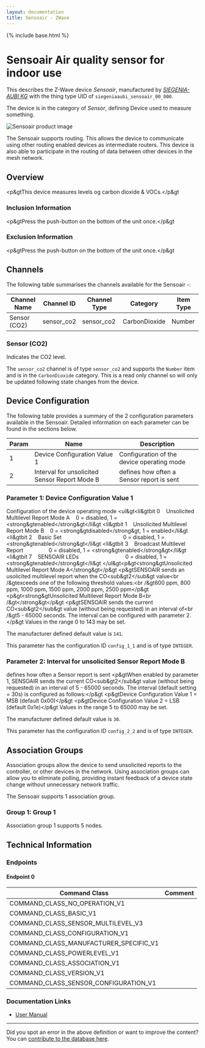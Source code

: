 ```yaml
---
layout: documentation
title: Sensoair - ZWave
---
```


{% include base.html %}

# Sensoair Air quality sensor for indoor use
This describes the Z-Wave device *Sensoair*, manufactured by *[SIEGENIA-AUBI KG](https://www.siegenia.com)* with the thing type UID of ```siegeniaaubi_sensoair_00_000```.

The device is in the category of *Sensor*, defining Device used to measure something.

![Sensoair product image](https://opensmarthouse.org/zwavedatabase/451/image/)


The Sensoair supports routing. This allows the device to communicate using other routing enabled devices as intermediate routers.  This device is also able to participate in the routing of data between other devices in the mesh network.

## Overview

<p&gtThis device measures levels og carbon dioxide & VOCs.</p&gt

### Inclusion Information

<p&gtPress the push-button on the bottom of the unit once.</p&gt

### Exclusion Information

<p&gtPress the push-button on the bottom of the unit once.</p&gt

## Channels

The following table summarises the channels available for the Sensoair -:

| Channel Name | Channel ID | Channel Type | Category | Item Type |
|--------------|------------|--------------|----------|-----------|
| Sensor (CO2) | sensor_co2 | sensor_co2 | CarbonDioxide | Number | 

### Sensor (CO2)
Indicates the CO2 level.

The ```sensor_co2``` channel is of type ```sensor_co2``` and supports the ```Number``` item and is in the ```CarbonDioxide``` category. This is a read only channel so will only be updated following state changes from the device.



## Device Configuration

The following table provides a summary of the 2 configuration parameters available in the Sensoair.
Detailed information on each parameter can be found in the sections below.

| Param | Name  | Description |
|-------|-------|-------------|
| 1 | Device Configuration Value 1 | Configuration of the device operating mode |
| 2 | Interval for unsolicited Sensor Report Mode B | defines how often a Sensor report is sent |

### Parameter 1: Device Configuration Value 1

Configuration of the device operating mode
<ul&gt<li&gtbit 0    Unsolicited Multilevel Report Mode A    0 = disabled, 1 = <strong&gtenabled</strong&gt</li&gt <li&gtbit 1    Unsolicited Multilevel Report Mode B    0 = <strong&gtdisabled</strong&gt, 1 = enabled</li&gt <li&gtbit 2    Basic Set                                         0 = disabled, 1 = <strong&gtenabled</strong&gt</li&gt <li&gtbit 3    Broadcast Multilevel Report                 0 = disabled, 1 = <strong&gtenabled</strong&gt</li&gt <li&gtbit 7    SENSOAIR LEDs                               0 = disabled, 1 = <strong&gtenabled</strong&gt</li&gt </ul&gt<p&gt<strong&gtUnsolicited Multilevel Report Mode A</strong&gt</p&gt <p&gtSENSOAIR sends an usolicited multilevel report when the CO<sub&gt2</sub&gt value<br /&gtexceeds one of the following threshold values:<br /&gt600 ppm, 800 ppm, 1000 ppm, 1500 ppm, 2000 ppm, 2500 ppm</p&gt <p&gt<strong&gtUnsolicited Multilevel Report Mode B<br /&gt</strong&gt</p&gt <p&gtSENSOAIR sends the current CO<sub&gt2</sub&gt value (without being requested) in an interval of<br /&gt5 - 65000 seconds. The interval can be configured with parameter 2.</p&gt
Values in the range 0 to 143 may be set.

The manufacturer defined default value is ```141```.

This parameter has the configuration ID ```config_1_1``` and is of type ```INTEGER```.


### Parameter 2: Interval for unsolicited Sensor Report Mode B

defines how often a Sensor report is sent
<p&gtWhen enabled by parameter 1, SENSOAIR sends the current CO<sub&gt2</sub&gt value (without being requested) in an interval of 5 - 65000 seconds. The interval (default setting = 30s) is configured as follows:</p&gt <p&gtDevice Configuration Value 1 = MSB (default 0x00)</p&gt <p&gtDevice Configuration Value 2 = LSB (default 0x1e)</p&gt
Values in the range 5 to 65000 may be set.

The manufacturer defined default value is ```30```.

This parameter has the configuration ID ```config_2_2``` and is of type ```INTEGER```.


## Association Groups

Association groups allow the device to send unsolicited reports to the controller, or other devices in the network. Using association groups can allow you to eliminate polling, providing instant feedback of a device state change without unnecessary network traffic.

The Sensoair supports 1 association group.

### Group 1: Group 1


Association group 1 supports 5 nodes.

## Technical Information

### Endpoints

#### Endpoint 0

| Command Class | Comment |
|---------------|---------|
| COMMAND_CLASS_NO_OPERATION_V1| |
| COMMAND_CLASS_BASIC_V1| |
| COMMAND_CLASS_SENSOR_MULTILEVEL_V3| |
| COMMAND_CLASS_CONFIGURATION_V1| |
| COMMAND_CLASS_MANUFACTURER_SPECIFIC_V1| |
| COMMAND_CLASS_POWERLEVEL_V1| |
| COMMAND_CLASS_ASSOCIATION_V1| |
| COMMAND_CLASS_VERSION_V1| |
| COMMAND_CLASS_SENSOR_CONFIGURATION_V1| |

### Documentation Links

* [User Manual](https://opensmarthouse.org/zwavedatabase/451/co2-eng.pdf)

---

Did you spot an error in the above definition or want to improve the content?
You can [contribute to the database here](https://opensmarthouse.org/zwavedatabase/451).
